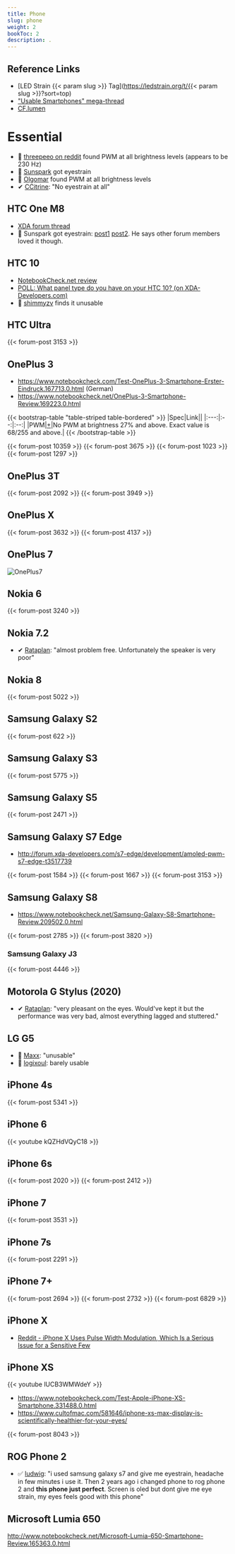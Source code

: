 ```yaml
---
title: Phone
slug: phone
weight: 2
bookToc: 2
description: .
---
```

## Reference Links

* [LED Strain {{< param slug >}} Tag](https://ledstrain.org/t/{{< param slug >}}?sort=top)
* ["Usable Smartphones" mega-thread](https://ledstrain.org/d/21-usable-smartphones)
* [CF.lumen](https://ledstrain.org/d/21-usable-smartphones/277)

# Essential

* 🛑 [threepeeo on reddit](https://www.reddit.com/r/essential/comments/96v6ft/essential_phone_screen_flicker/) found PWM at all brightness levels (appears to be 230 Hz)
* 🛑 [Sunspark](https://ledstrain.org/d/21-usable-smartphones/675) got eyestrain
* 🛑 [Olgomar](https://ledstrain.org/d/21-usable-smartphones/683) found PWM at all brightness levels
* ✔ [CCitrine](https://ledstrain.org/d/21-usable-smartphones/738): "No eyestrain at all"

## HTC One M8

* [XDA forum thread](http://forum.xda-developers.com/showthread.php?t=2705983)
* 🛑 Sunspark got eyestrain: [post1](https://ledstrain.org/d/21-usable-smartphones/66) [post2](https://ledstrain.org/d/21-usable-smartphones/107). He says other forum members loved it though.

## HTC 10

* [NotebookCheck.net review](https://www.notebookcheck.net/HTC-10-Smartphone-Review.165871.0.html)
* [POLL: What panel type do you have on your HTC 10? (on XDA-Developers.com)](https://forum.xda-developers.com/htc-10/how-to/poll-panel-htc-10-main-s820-variant-t3370972)
* 🛑 [shimmyzv](https://ledstrain.org/d/21-usable-smartphones/126) finds it unusable

## HTC Ultra

{{< forum-post 3153 >}}

## OnePlus 3

* https://www.notebookcheck.com/Test-OnePlus-3-Smartphone-Erster-Eindruck.167713.0.html (German)
* https://www.notebookcheck.net/OnePlus-3-Smartphone-Review.169223.0.html

{{< bootstrap-table "table-striped table-bordered" >}}
|Spec|Link||
|:---:|:--:|:--:|
|PWM|[+](https://ledstrain.org/d/21-usable-smartphones/1301)|No PWM at brightness 27% and above. Exact value is 68/255 and above.|
{{< /bootstrap-table >}}

{{< forum-post 10359 >}}
{{< forum-post 3675 >}}
{{< forum-post 1023 >}}
{{< forum-post 1297 >}}

## OnePlus 3T

{{< forum-post 2092 >}}
{{< forum-post 3949 >}}

## OnePlus X

{{< forum-post 3632 >}}
{{< forum-post 4137 >}}

## OnePlus 7

![OnePlus7](https://www.xda-developers.com/files/2019/05/OnePlus-7-Pro-OxygenOS-9-Display-Settings-11.jpg)

## Nokia 6

{{< forum-post 3240 >}}

## Nokia 7.2

* ✔ [Rataplan](https://ledstrain.org/d/21-usable-smartphones/2039): "almost problem free. Unfortunately the speaker is very poor"

## Nokia 8

{{< forum-post 5022 >}}

## Samsung Galaxy S2

{{< forum-post 622 >}}

## Samsung Galaxy S3

{{< forum-post 5775 >}}

## Samsung Galaxy S5

{{< forum-post 2471 >}}

## Samsung Galaxy S7 Edge

* http://forum.xda-developers.com/s7-edge/development/amoled-pwm-s7-edge-t3517739

{{< forum-post 1584 >}}
{{< forum-post 1667 >}}
{{< forum-post 3153 >}}

## Samsung Galaxy S8

* https://www.notebookcheck.net/Samsung-Galaxy-S8-Smartphone-Review.209502.0.html

{{< forum-post 2785 >}}
{{< forum-post 3820 >}}

### Samsung Galaxy J3

{{< forum-post 4446 >}}

## Motorola G Stylus (2020)

* ✔ [Rataplan](https://ledstrain.org/d/21-usable-smartphones/2039): "very pleasant on the eyes. Would've kept it but the performance was very bad, almost everything lagged and stuttered."

## LG G5

* 🛑 [Maxx](https://ledstrain.org/d/21-usable-smartphones/189): "unusable"
* 🛑 [logixoul](https://ledstrain.org/d/21-usable-smartphones/2066): barely usable

## iPhone 4s

{{< forum-post 5341 >}}

## iPhone 6

{{< youtube kQZHdVQyC18 >}}

## iPhone 6s

{{< forum-post 2020 >}}
{{< forum-post 2412 >}}

## iPhone 7

{{< forum-post 3531 >}}

## iPhone 7s

{{< forum-post 2291 >}}

## iPhone 7+

{{< forum-post 2694 >}}
{{< forum-post 2732 >}}
{{< forum-post 6829 >}}

## iPhone X

* [Reddit - iPhone X Uses Pulse Width Modulation, Which Is a Serious Issue for a Sensitive Few
  ](https://www.reddit.com/r/apple/comments/7uv6m3/iphone_x_uses_pulse_width_modulation_which_is_a/)

## iPhone XS

{{< youtube lUCB3WMWdeY >}}  

* https://www.notebookcheck.com/Test-Apple-iPhone-XS-Smartphone.331488.0.html
* https://www.cultofmac.com/581646/iphone-xs-max-display-is-scientifically-healthier-for-your-eyes/

{{< forum-post 8043 >}}

## ROG Phone 2

* ✅ [ludwig](https://ledstrain.org/d/21-usable-smartphones/2040): "i used samsung galaxy s7 and give me eyestrain, headache in few minutes i use it. Then 2 years ago i changed phone to rog phone 2 and **this phone just perfect**. Screen is oled but dont give me eye strain, my eyes feels good with this phone"

## Microsoft Lumia 650

http://www.notebookcheck.net/Microsoft-Lumia-650-Smartphone-Review.165363.0.html
